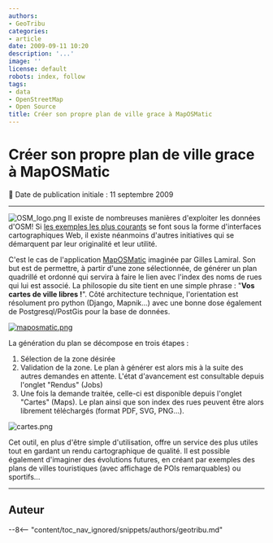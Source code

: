```yaml
---
authors:
- GeoTribu
categories:
- article
date: 2009-09-11 10:20
description: '...'
image: ''
license: default
robots: index, follow
tags:
- data
- OpenStreetMap
- Open Source
title: Créer son propre plan de ville grace à MapOSMatic
---
```


# Créer son propre plan de ville grace à MapOSMatic


:calendar: Date de publication initiale : 11 septembre 2009


----

![OSM_logo.png](http://geotribu.net/sites/default/files/Tuto/img/Blog/OSM/OSM_logo.png) Il existe de nombreuses manières d'exploiter les données d'OSM! Si [les exemples les plus courants](http://wiki.openstreetmap.org/wiki/Featured_image_proposals) se font sous la forme d'interfaces cartographiques Web, il existe néanmoins d'autres initiatives qui se démarquent par leur originalité et leur utilité.


C'est le cas de l'application [MapOSMatic](http://maposmatic.org/) imaginée par Gilles Lamiral. Son but est de permettre, à partir d'une zone sélectionnée, de générer un plan quadrillé et ordonné qui servira à faire le lien avec l'index des noms de rues qui lui est associé. La philosopie du site tient en une simple phrase : "**Vos cartes de ville libres !**". Côté architecture technique, l'orientation est résolument pro python (Django, Mapnik...) avec une bonne dose également de Postgresql/PostGis pour la base de données.


[![maposmatic.png](/sites/default/files/Tuto/img/OSM/maposmatic.png)](http://maposmatic.org/)


La génération du plan se décompose en trois étapes :


1. Sélection de la zone désirée
2. Validation de la zone. Le plan à générer est alors mis à la suite des autres demandes en attente. L'état d'avancement est consultable depuis l'onglet "Rendus" (Jobs)
3. Une fois la demande traitée, celle-ci est disponible depuis l'onglet "Cartes" (Maps). Le plan ainsi que son index des rues peuvent être alors librement téléchargés (format PDF, SVG, PNG...).


![cartes.png](/sites/default/files/Tuto/img/OSM/cartes.png)


Cet outil, en plus d'être simple d'utilisation, offre un service des plus utiles tout en gardant un rendu cartographique de qualité. Il est possible également d'imaginer des évolutions futures, en créant par exemples des plans de villes touristiques (avec affichage de POIs remarquables) ou sportifs...




----

## Auteur

--8<-- "content/toc_nav_ignored/snippets/authors/geotribu.md"
